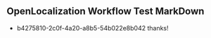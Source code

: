 ## OpenLocalization Workflow Test MarkDown

* b4275810-2c0f-4a20-a8b5-54b022e8b042 
thanks!



<!--HONumber=Jan16_HO2-->

